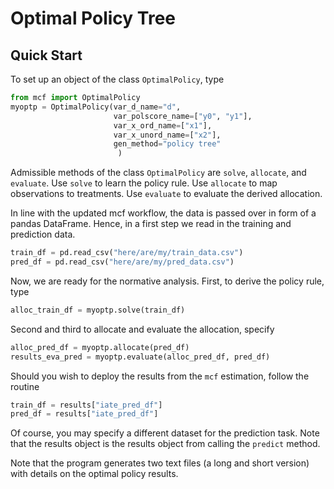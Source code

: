 # Optimal Policy Tree

## Quick Start

To set up an object of the class ``OptimalPolicy``, type

```python
from mcf import OptimalPolicy
myoptp = OptimalPolicy(var_d_name="d",
                       var_polscore_name=["y0", "y1"],
                       var_x_ord_name=["x1"],
                       var_x_unord_name=["x2"],
                       gen_method="policy tree"
                        )
```

Admissible methods of the class ``OptimalPolicy`` are ``solve``, ``allocate``, and ``evaluate``. Use ``solve`` to learn the policy rule. Use ``allocate`` to map observations to treatments. Use ``evaluate`` to evaluate the derived allocation.

In line with the updated mcf workflow, the data is passed over in form of a pandas DataFrame. Hence, in a first step we read in the training and prediction data.

```python
train_df = pd.read_csv("here/are/my/train_data.csv")
pred_df = pd.read_csv("here/are/my/pred_data.csv")
```
Now, we are ready for the normative analysis. First, to derive the policy rule, type

```python
alloc_train_df = myoptp.solve(train_df)
```

Second and third to allocate and evaluate the allocation, specify

```python
alloc_pred_df = myoptp.allocate(pred_df)
results_eva_pred = myoptp.evaluate(alloc_pred_df, pred_df)
```
Should you wish to deploy the results from the ``mcf`` estimation, follow the routine

```python
train_df = results["iate_pred_df"]
pred_df = results["iate_pred_df"]
```
Of course, you may specify a different dataset for the prediction task. Note that the results object is the results object from calling the ``predict`` method.

Note that the program generates two text files (a long and short version) with details on the optimal policy results.

